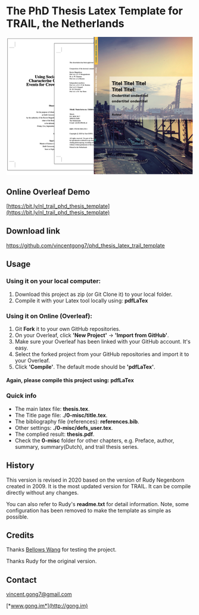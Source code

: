 #  The PhD Thesis Latex Template for TRAIL, the Netherlands

![Trail Phd Thesis Latex Template](/0-misc/images/project_cover.png)

## Online Overleaf Demo
[https://bit.ly/nl_trail_phd_thesis_template](https://bit.ly/nl_trail_phd_thesis_template)

## Download link
[https://github.com/vincentgong7/phd_thesis_latex_trail_template
](https://github.com/vincentgong7/phd_thesis_latex_trail_template
)

## Usage
### Using it on your local computer:
1. Download this project as zip (or Git Clone it) to your local folder.
2. Compile it with your Latex tool locally using: **pdfLaTex**

### Using it on Online (Overleaf):
1. Git **Fork** it to your own GitHub repositories.
2. On your Overleaf, click **'New Project'** -> **'Import from GitHub'**. 
3. Make sure your Overleaf has been linked with your GitHub account. It's easy.
4. Select the forked project from your GitHub repositories and import it to your Overleaf.
5. Click **'Compile'**. The default mode should be **'pdfLaTex'**.

#### Again, please compile this project using: pdfLaTex

### Quick info
- The main latex file: **thesis.tex**.
- The Title page file: **./0-misc/title.tex**.
- The bibliography file (references): **references.bib**.
- Other settings: **./0-misc/defs_user.tex**.
- The complied result: **thesis.pdf**.
- Check the **0-misc** folder for other chapters, e.g. Preface, author, summary, summary(Dutch), and trail thesis series.

## History
This version is revised in 2020 based on the version of Rudy Negenborn created in 2009. It is the most updated version for TRAIL. It can be compile directly without any changes.

You can also refer to Rudy's **readme.txt** for detail information. Note, some configuration has been removed to make the template as simple as possible.

## Credits

Thanks [Bellows Wang](https://bellowswang.github.io/) for testing the project.

Thanks Rudy for the original version.

## Contact
vincent.gong7@gmail.com

[*www.gong.im*](http://gong.im)

<script type="text/javascript" src="//counter.websiteout.net/js/5/4/0/0"></script>
<br>
